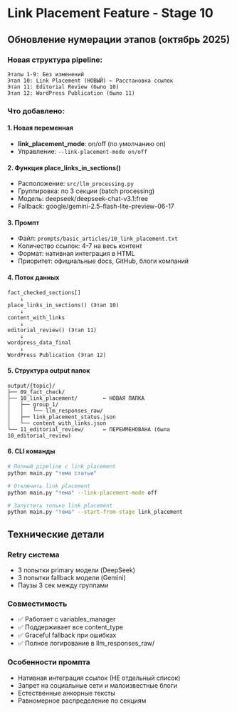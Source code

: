 # Link Placement Feature - Stage 10

## Обновление нумерации этапов (октябрь 2025)

### Новая структура pipeline:
```
Этапы 1-9: Без изменений
Этап 10: Link Placement (НОВЫЙ) ← Расстановка ссылок
Этап 11: Editorial Review (было 10)
Этап 12: WordPress Publication (было 11)
```

### Что добавлено:

#### 1. Новая переменная
- **link_placement_mode**: on/off (по умолчанию on)
- Управление: `--link-placement-mode on/off`

#### 2. Функция place_links_in_sections()
- Расположение: `src/llm_processing.py`
- Группировка: по 3 секции (batch processing)
- Модель: deepseek/deepseek-chat-v3.1:free
- Fallback: google/gemini-2.5-flash-lite-preview-06-17

#### 3. Промпт
- Файл: `prompts/basic_articles/10_link_placement.txt`
- Количество ссылок: 4-7 на весь контент
- Формат: нативная интеграция в HTML
- Приоритет: официальные docs, GitHub, блоги компаний

#### 4. Поток данных
```
fact_checked_sections[] 
    ↓
place_links_in_sections() (Этап 10)
    ↓
content_with_links
    ↓
editorial_review() (Этап 11)
    ↓
wordpress_data_final
    ↓
WordPress Publication (Этап 12)
```

#### 5. Структура output папок
```
output/{topic}/
├── 09_fact_check/
├── 10_link_placement/        ← НОВАЯ ПАПКА
│   ├── group_1/
│   │   └── llm_responses_raw/
│   ├── link_placement_status.json
│   └── content_with_links.json
└── 11_editorial_review/      ← ПЕРЕИМЕНОВАНА (была 10_editorial_review)
```

#### 6. CLI команды
```bash
# Полный pipeline с link placement
python main.py "тема статьи"

# Отключить link placement
python main.py "тема" --link-placement-mode off

# Запустить только link placement
python main.py "тема" --start-from-stage link_placement
```

## Технические детали

### Retry система
- 3 попытки primary модели (DeepSeek)
- 3 попытки fallback модели (Gemini)
- Паузы 3 сек между группами

### Совместимость
- ✅ Работает с variables_manager
- ✅ Поддерживает все content_type
- ✅ Graceful fallback при ошибках
- ✅ Полное логирование в llm_responses_raw/

### Особенности промпта
- Нативная интеграция ссылок (НЕ отдельный список)
- Запрет на социальные сети и малоизвестные блоги
- Естественные анкорные тексты
- Равномерное распределение по секциям

